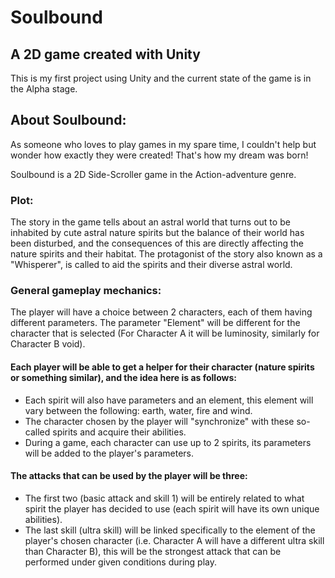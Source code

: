 # Soulbound
## A 2D game created with Unity
This is my first project using Unity and the current state of the game is in the Alpha stage.

## About Soulbound:
As someone who loves to play games in my spare time, I couldn't help but wonder how exactly they were created! That's how my dream was born!

Soulbound is a 2D Side-Scroller game in the Action-adventure genre. 

### Plot:
The story in the game tells about an astral world that turns out to be inhabited by cute astral nature spirits but the balance of their world has been disturbed, and the consequences of this are directly affecting the nature spirits and their habitat. The protagonist of the story also known as a "Whisperer", is called to aid the spirits and their diverse astral world.

### General gameplay mechanics:
The player will have a choice between 2 characters, each of them having different parameters. The parameter "Element" will be different for the character that is selected (For Character A it will be luminosity, similarly for Character B void).

#### Each player will be able to get a helper for their character (nature spirits or something similar), and the idea here is as follows:

* Each spirit will also have parameters and an element, this element will vary between the following: earth, water, fire and wind.
* The character chosen by the player will "synchronize" with these so-called spirits and acquire their abilities.
* During a game, each character can use up to 2 spirits, its parameters will be added to the player's parameters. 

#### The attacks that can be used by the player will be three:

* The first two (basic attack and skill 1) will be entirely related to what spirit the player has decided to use (each spirit will have its own unique abilities).
* The last skill (ultra skill) will be linked specifically to the element of the player's chosen character (i.e. Character A will have a different ultra skill than Character B), this will be the strongest attack that can be performed under given conditions during play.
